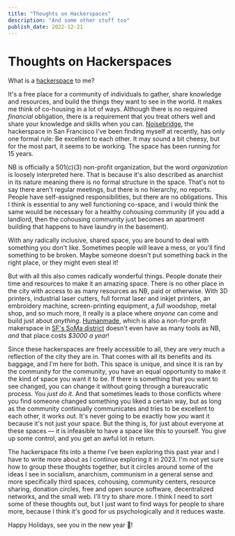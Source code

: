 ```yaml
---
title: "Thoughts on Hackerspaces"
description: "And some other stuff too"
publish_date: 2022-12-21
---
```


# Thoughts on Hackerspaces

What is a [hackerspace](https://hackerspaces.org/) to me?

It's a free place for a community of individuals to gather, share knowledge and resources, and build the things they want to see in the world. It makes me think of co-housing in a lot of ways. Although there is no required _financial_ obligation, there is a requirement that you treat others well and share your knowledge and skills when you can. [Noisebridge](https://noisebridge.net), the hackerspace in San Francisco I've been finding myself at recently, has only one formal rule: Be excellent to each other. It may sound a bit cheesy, but for the most part, it seems to be working. The space has been running for 15 years.

NB is officially a 501(c)(3) non-profit organization, but the word _organization_ is loosely interpreted here. That is because it's also described as anarchist in its nature meaning there is no formal structure in the space. That's not to say there aren't regular meetings, but there is no hierarchy, no reports. People have self-assigned responsibilities, but there are no obligations. This I think is essential to any well functioning co-space, and I would think the same would be necessary for a healthy cohousing community (if you add a landlord, then the cohousing community just becomes an apartment building that happens to have laundry in the basement).

With any radically inclusive, shared space, you are bound to deal with something you don't like. Sometimes people will leave a mess, or you'll find something to be broken. Maybe someone doesn't put something back in the right place, or they might even steal it!

But with all this also comes radically wonderful things. People donate their time and resources to make it an amazing space. There is no other place in the city with access to as many resources as NB, paid or otherwise. With 3D printers, industrial laser cutters, full format laser and inkjet printers, an embroidery machine, screen-printing equipment, a _full_ woodshop, metal shop, and so much more, it really is a place where _anyone_ can come and build just about _anything_. [Humanmade](https://www.humanmade.org/facility), which is also a non-for-profit makerspace in [SF's SoMa district](https://en.wikipedia.org/wiki/South_of_Market,_San_Francisco) doesn't even have as many tools as NB, *and* that place costs _$3000 a year_!

Since these hackerspaces are freely accessible to all, they are very much a reflection of the city they are in. That comes with all its benefits and its baggage, and I'm here for both. This space is unique, and since it is ran by the community for the community, you have an equal opportunity to make it the kind of space you want it to be. If there is something that you want to see changed, you can change it without going through a bureaucratic process. You _just do it_. And that sometimes leads to those conflicts where you find someone changed something you liked a certain way, but as long as the community continually communicates and tries to be excellent to each other, it works out. It's never going to be exactly how _you_ want it because it's not just your space. But the thing is, for just about everyone at these spaces — it is infeasible to have a space like this to yourself. You give up some control, and you get an awful lot in return.

The hackerspace fits into a theme I've been exploring this past year and I have to write more about as I continue exploring it in 2023. I'm not yet sure how to group these thoughts together, but it circles around some of the ideas I see in socialism, anarchism, communism in a general sense and more specifically third spaces, cohousing, community centers, resource sharing, donation circles, free and open source software, decentralized networks, and the small web. I'll try to share more. I think I need to sort some of these thoughts out, but I just want to find ways for people to share more, because I think it's good for us psychologically and it reduces waste.

Happy Holidays, see you in the new year 🥳!